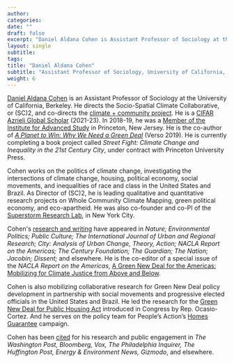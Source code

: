 ```yaml
---
author: 
categories:
date: ""
draft: false
excerpt: "Daniel Aldana Cohen is Assistant Professor of Sociology at the University of California, Berkeley. He directs the Socio-Spatial Climate Collaborative, or (SC)2, and co-directs the climate + community project"
layout: single
subtitle: 
tags:
title: "Daniel Aldana Cohen"
subtitle: "Assistant Professor of Sociology, University of California, Berkeley"
weight: 6
---
```


[Daniel Aldana Cohen](https://sociology.berkeley.edu/faculty/daniel-aldana-cohen) is an Assistant Professor of Sociology at the University of California, Berkeley. He directs the Socio-Spatial Climate Collaborative, or (SC)2, and co-directs the [climate + community project](http://climateandcommunity.org/). He is a [CIFAR Azrieli Global Scholar](https://cifar.ca/cifarnews/2021/05/26/meet-the-newest-cifar-azrieli-global-scholars-nineteen-outstanding-early-career-researchers-to-join-six-cifar-research-programs/) (2021-23). In 2018-19, he was a [Member of the Institute for Advanced Study](https://www.ias.edu/scholars/daniel-aldana-cohen) in Princeton, New Jersey. He is the co-author of [*A Planet to Win: Why We Need a Green Deal*](https://www.versobooks.com/books/3107-a-planet-to-win) (Verso 2019). He is currently completing a book project called *Street Fight: Climate Change and Inequality in the 21st Century City*, under contract with Princeton University Press.

Cohen works on the politics of climate change, investigating the intersections of climate change, housing, political economy, social movements, and inequalities of race and class in the United States and Brazil. As Director of (SC)2, he is leading qualitative and quantitative research projects on Whole Community Climate Mapping, green political economy, and eco-apartheid. He was also co-founder and co-PI of the [Superstorm Research Lab](https://superstormresearchlab.org/), in New York City. 

Cohen's [research and writing](https://aldanacohen.com/journalism-and-essays/) have appeared in *Nature; Environmental Politics; Public Culture; The International Journal of Urban and Regional Research; City: Analysis of Urban Change, Theory, Action; NACLA Report on the Americas; The Century Foundation; The Guardian; The Nation; Jacobin; Dissent;* and elsewhere. He is the co-editor of a special issue of the *NACLA Report on the Americas*, [A Green New Deal for the Americas: Mobilizing for Climate Justice from Above and Below](https://www.tandfonline.com/toc/rnac20/current).

Cohen is also mobilizing collaborative research for Green New Deal policy development in partnership with social movements and progressive elected officials in the United States and Brazil. He led the research for the [Green New Deal for Public Housing Act](https://www.climateandcommunity.org/a-gnd-for-public-housing) introduced in Congress by Rep. Ocasio-Cortez. And he serves on the policy team for People’s Action’s [Homes Guarantee](http://www.homesguarantee.com/) campaign. 

Cohen has been [cited](https://aldanacohen.com/media/) for his research and public engagement in *The Washington Post, Bloomberg, Vox, The Philadelphia Inquirer, The Huffington Post, Energy & Environment News, Gizmodo*, and elsewhere. 